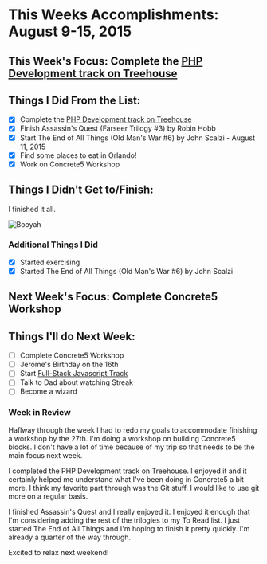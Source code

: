 # This Weeks Accomplishments: August 9-15, 2015

## This Week's Focus: Complete the [PHP Development track on Treehouse](http://teamtreehouse.com/tracks/php-development)

## Things I Did From the List:
- [x] Complete the [PHP Development track on Treehouse](http://teamtreehouse.com/tracks/php-development)
- [x] Finish Assassin's Quest (Farseer Trilogy #3) by Robin Hobb
- [x] Start The End of All Things (Old Man's War #6) by John Scalzi -  August 11, 2015
- [x] Find some places to eat in Orlando!
- [x] Work on Concrete5 Workshop

## Things I Didn't Get to/Finish:
I finished it all.

![Booyah](http://i.giphy.com/c81ktWHuQEak0.gif)

### Additional Things I Did
- [x] Started exercising
- [x] Started The End of All Things (Old Man's War #6) by John Scalzi

## Next Week's Focus: Complete Concrete5 Workshop

## Things I'll do Next Week:
- [ ] Complete Concrete5 Workshop
- [ ] Jerome's Birthday on the 16th
- [ ] Start [Full-Stack Javascript Track](http://teamtreehouse.com/tracks/fullstack-javascript)
- [ ] Talk to Dad about watching Streak
- [ ] Become a wizard

### Week in Review

Haflway through the week I had to redo my goals to accommodate finishing a workshop by the 27th. I'm doing a workshop on building Concrete5 blocks. I don't have a lot of time because of my trip so that needs to be the main focus next week.

I completed the PHP Development track on Treehouse. I enjoyed it and it certainly helped me understand what I've been doing in Concrete5 a bit more. I think my favorite part through was the Git stuff. I would like to use git more on a regular basis.

I finished Assassin's Quest and I really enjoyed it. I enjoyed it enough that I'm considering adding the rest of the trilogies to my To Read list. I just started The End of All Things and I'm hoping to finish it pretty quickly. I'm already a quarter of the way through.

Excited to relax next weekend!
